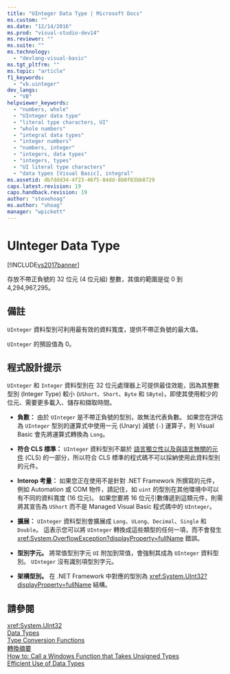 ```yaml
---
title: "UInteger Data Type | Microsoft Docs"
ms.custom: ""
ms.date: "12/14/2016"
ms.prod: "visual-studio-dev14"
ms.reviewer: ""
ms.suite: ""
ms.technology: 
  - "devlang-visual-basic"
ms.tgt_pltfrm: ""
ms.topic: "article"
f1_keywords: 
  - "vb.uinteger"
dev_langs: 
  - "VB"
helpviewer_keywords: 
  - "numbers, whole"
  - "UInteger data type"
  - "literal type characters, UI"
  - "whole numbers"
  - "integral data types"
  - "integer numbers"
  - "numbers, integer"
  - "integers, data types"
  - "integers, types"
  - "UI literal type characters"
  - "data types [Visual Basic], integral"
ms.assetid: db7ddd34-4f23-46f5-84dd-8b0f83bb8729
caps.latest.revision: 19
caps.handback.revision: 19
author: "stevehoag"
ms.author: "shoag"
manager: "wpickett"
---
```

# UInteger Data Type
[!INCLUDE[vs2017banner](../../../csharp/includes/vs2017banner.md)]

存放不帶正負號的 32 位元 \(4 位元組\) 整數，其值的範圍是從 0 到 4,294,967,295。  
  
## 備註  
 `UInteger` 資料型別可利用最有效的資料寬度，提供不帶正負號的最大值。  
  
 `UInteger` 的預設值為 0。  
  
## 程式設計提示  
 `UInteger` 和 `Integer` 資料型別在 32 位元處理器上可提供最佳效能，因為其整數型別 \(Integer Type\) 較小 \(`UShort`、`Short`、`Byte` 和 `SByte`\)，即使其使用較少的位元、需要更多載入、儲存和擷取時間。  
  
-   **負數：** 由於 `UInteger` 是不帶正負號的型別，故無法代表負數。  如果您在評估為 `UInteger` 型別的運算式中使用一元 \(Unary\) 減號 \(`-`\) 運算子，則 Visual Basic 會先將運算式轉換為 `Long`。  
  
-   **符合 CLS 標準：** `UInteger` 資料型別不屬於 [語言獨立性以及與語言無關的元件](../Topic/Language%20Independence%20and%20Language-Independent%20Components.md) \(CLS\) 的一部分，所以符合 CLS 標準的程式碼不可以採納使用此資料型別的元件。  
  
-   **Interop 考量：** 如果您正在使用不是針對 .NET Framework 所撰寫的元件，例如 Automation 或 COM 物件，請記住，如 `uint` 的型別在其他環境中可以有不同的資料寬度 \(16 位元\)。  如果您要將 16 位元引數傳遞到這類元件，則需將其宣告為 `UShort` 而不是 Managed Visual Basic 程式碼中的 `UInteger`。  
  
-   **擴展：** `UInteger` 資料型別會擴展成 `Long`、`ULong`、`Decimal`、`Single` 和 `Double`。  這表示您可以將 `UInteger` 轉換成這些類型的任何一項，而不會發生 <xref:System.OverflowException?displayProperty=fullName> 錯誤。  
  
-   **型別字元。** 將常值型別字元 `UI` 附加到常值，會強制其成為 `UInteger` 資料型別。  `UInteger` 沒有識別項型別字元。  
  
-   **架構型別。** 在 .NET Framework 中對應的型別為 <xref:System.UInt32?displayProperty=fullName> 結構。  
  
## 請參閱  
 <xref:System.UInt32>   
 [Data Types](../../../visual-basic/language-reference/data-types/data-type-summary.md)   
 [Type Conversion Functions](../../../visual-basic/language-reference/functions/type-conversion-functions.md)   
 [轉換摘要](../../../visual-basic/language-reference/keywords/conversion-summary.md)   
 [How to: Call a Windows Function that Takes Unsigned Types](../../../visual-basic/programming-guide/com-interop/how-to-call-a-windows-function-that-takes-unsigned-types.md)   
 [Efficient Use of Data Types](../../../visual-basic/programming-guide/language-features/data-types/efficient-use-of-data-types.md)